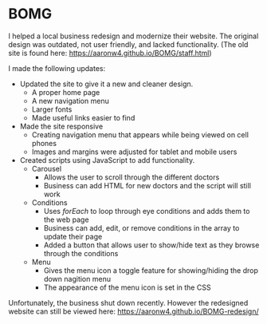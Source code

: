 # BOMG

I helped a local business redesign and modernize their website. The original design was outdated, not user friendly, and lacked functionality. (The old site is found here: https://aaronw4.github.io/BOMG/staff.html)

I made the following updates:

* Updated the site to give it a new and cleaner design.
    * A proper home page
    * A new navigation menu
    * Larger fonts
    * Made useful links easier to find
* Made the site responsive
    * Creating navigation menu that appears while being viewed on cell phones
    * Images and margins were adjusted for tablet and mobile users
* Created scripts using JavaScript to add functionality.
    * Carousel
        * Allows the user to scroll through the different doctors
        * Business can add HTML for new doctors and the script will still work
    * Conditions
        * Uses *forEach* to loop through eye conditions and adds them to the web page
        * Business can add, edit, or remove conditions in the array to update their page
        * Added a button that allows user to show/hide text as they browse through the conditions
    * Menu
        * Gives the menu icon a toggle feature for showing/hiding the drop down nagition menu
        * The appearance of the menu icon is set in the CSS

Unfortunately, the business shut down recently. However the redesigned website can still be viewed here: https://aaronw4.github.io/BOMG-redesign/
